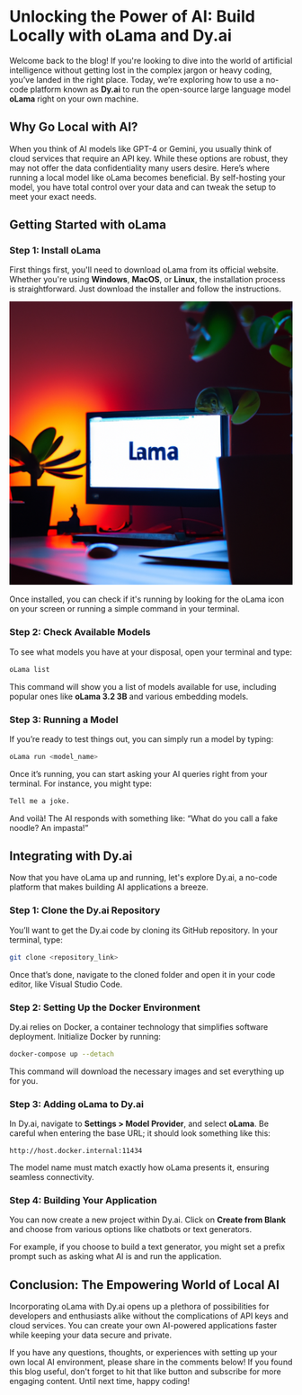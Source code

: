 # Unlocking the Power of AI: Build Locally with oLama and Dy.ai

Welcome back to the blog! If you're looking to dive into the world of artificial intelligence without getting lost in the complex jargon or heavy coding, you’ve landed in the right place. Today, we’re exploring how to use a no-code platform known as **Dy.ai** to run the open-source large language model **oLama** right on your own machine.

## Why Go Local with AI?

When you think of AI models like GPT-4 or Gemini, you usually think of cloud services that require an API key. While these options are robust, they may not offer the data confidentiality many users desire. Here’s where running a local model like oLama becomes beneficial. By self-hosting your model, you have total control over your data and can tweak the setup to meet your exact needs.

## Getting Started with oLama

### Step 1: Install oLama

First things first, you'll need to download oLama from its official website. Whether you're using **Windows**, **MacOS**, or **Linux**, the installation process is straightforward. Just download the installer and follow the instructions.

![](image_0.png)

Once installed, you can check if it's running by looking for the oLama icon on your screen or running a simple command in your terminal.

### Step 2: Check Available Models

To see what models you have at your disposal, open your terminal and type:

```bash
oLama list
```

This command will show you a list of models available for use, including popular ones like **oLama 3.2 3B** and various embedding models.

### Step 3: Running a Model

If you’re ready to test things out, you can simply run a model by typing:

```bash
oLama run <model_name>
```

Once it’s running, you can start asking your AI queries right from your terminal. For instance, you might type:

```bash
Tell me a joke.
```

And voilà! The AI responds with something like: “What do you call a fake noodle? An impasta!”

## Integrating with Dy.ai

Now that you have oLama up and running, let's explore Dy.ai, a no-code platform that makes building AI applications a breeze.

### Step 1: Clone the Dy.ai Repository

You’ll want to get the Dy.ai code by cloning its GitHub repository. In your terminal, type:

```bash
git clone <repository_link>
```

Once that’s done, navigate to the cloned folder and open it in your code editor, like Visual Studio Code.

### Step 2: Setting Up the Docker Environment

Dy.ai relies on Docker, a container technology that simplifies software deployment. Initialize Docker by running:

```bash
docker-compose up --detach
```

This command will download the necessary images and set everything up for you.

### Step 3: Adding oLama to Dy.ai

In Dy.ai, navigate to **Settings > Model Provider**, and select **oLama**. Be careful when entering the base URL; it should look something like this:

```
http://host.docker.internal:11434
```

The model name must match exactly how oLama presents it, ensuring seamless connectivity.

### Step 4: Building Your Application

You can now create a new project within Dy.ai. Click on **Create from Blank** and choose from various options like chatbots or text generators. 

For example, if you choose to build a text generator, you might set a prefix prompt such as asking what AI is and run the application.

## Conclusion: The Empowering World of Local AI

Incorporating oLama with Dy.ai opens up a plethora of possibilities for developers and enthusiasts alike without the complications of API keys and cloud services. You can create your own AI-powered applications faster while keeping your data secure and private. 

If you have any questions, thoughts, or experiences with setting up your own local AI environment, please share in the comments below! If you found this blog useful, don't forget to hit that like button and subscribe for more engaging content. Until next time, happy coding!